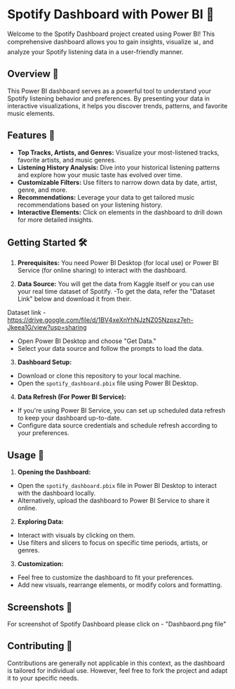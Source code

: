 # Spotify Dashboard with Power BI 🎵

Welcome to the Spotify Dashboard project created using Power BI! This comprehensive dashboard allows you to gain insights, visualize 📊, and analyze your Spotify listening data in a user-friendly manner.

## Overview 🌟

This Power BI dashboard serves as a powerful tool to understand your Spotify listening behavior and preferences. By presenting your data in interactive visualizations, it helps you discover trends, patterns, and favorite music elements.

## Features 🚀

- **Top Tracks, Artists, and Genres:** Visualize your most-listened tracks, favorite artists, and music genres.
- **Listening History Analysis:** Dive into your historical listening patterns and explore how your music taste has evolved over time.
- **Customizable Filters:** Use filters to narrow down data by date, artist, genre, and more.
- **Recommendations:** Leverage your data to get tailored music recommendations based on your listening history.
- **Interactive Elements:** Click on elements in the dashboard to drill down for more detailed insights.

## Getting Started 🛠️

1. **Prerequisites:** You need Power BI Desktop (for local use) or Power BI Service (for online sharing) to interact with the dashboard.

2. **Data Source:** You will get the data from Kaggle itself or you can use your real time dataset of Spotify.
-To get the data, refer the "Dataset Link" below and download it from their.

Dataset link - https://drive.google.com/file/d/1BV4xeXnYhNJzNZ05Nzpxz7eh-Jkeea1G/view?usp=sharing


- Open Power BI Desktop and choose "Get Data."
- Select your data source and follow the prompts to load the data.

3. **Dashboard Setup:**
- Download or clone this repository to your local machine.
- Open the `spotify_dashboard.pbix` file using Power BI Desktop.

4. **Data Refresh (For Power BI Service):**
- If you're using Power BI Service, you can set up scheduled data refresh to keep your dashboard up-to-date.
- Configure data source credentials and schedule refresh according to your preferences.

## Usage 🎉

1. **Opening the Dashboard:**
- Open the `spotify_dashboard.pbix` file in Power BI Desktop to interact with the dashboard locally.
- Alternatively, upload the dashboard to Power BI Service to share it online.

2. **Exploring Data:**
- Interact with visuals by clicking on them.
- Use filters and slicers to focus on specific time periods, artists, or genres.

3. **Customization:**
- Feel free to customize the dashboard to fit your preferences.
- Add new visuals, rearrange elements, or modify colors and formatting.

## Screenshots 📸
For screenshot of Spotify Dashboard please click on - "Dashbaord.png file"

## Contributing 🤝

Contributions are generally not applicable in this context, as the dashboard is tailored for individual use. However, feel free to fork the project and adapt it to your specific needs.
